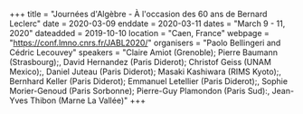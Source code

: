 +++
title = "Journées d'Algèbre - À l'occasion des 60 ans de Bernard Leclerc"
date = 2020-03-09
enddate = 2020-03-11
dates = "March 9 - 11, 2020"
dateadded = 2019-10-10
location = "Caen, France"
webpage = "https://conf.lmno.cnrs.fr/JABL2020/"
organisers = "Paolo Bellingeri and Cédric Lecouvey"
speakers = "Claire Amiot (Grenoble); Pierre Baumann (Strasbourg);, David Hernandez (Paris Diderot); Christof Geiss (UNAM Mexico);, Daniel Juteau (Paris Diderot); Masaki Kashiwara (RIMS Kyoto);, Bernhard Keller (Paris Diderot); Emmanuel Letellier (Paris Diderot);, Sophie Morier-Genoud (Paris Sorbonne); Pierre-Guy Plamondon (Paris Sud):, Jean-Yves Thibon (Marne La Vallée)"
+++
